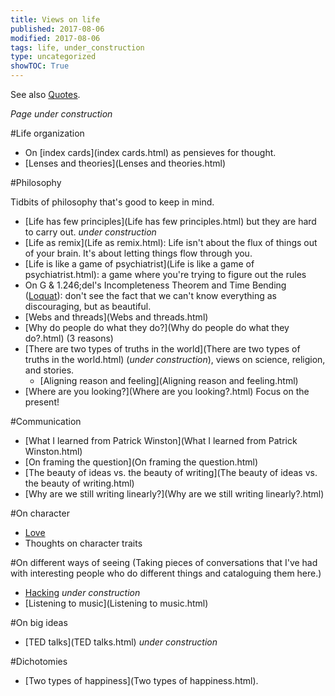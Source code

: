 ```yaml
---
title: Views on life
published: 2017-08-06
modified: 2017-08-06
tags: life, under_construction
type: uncategorized
showTOC: True
---
```




See also [Quotes](Quotes.html).

*Page under construction*

#Life organization
+ On [index cards](index cards.html) as pensieves for thought.
+ [Lenses and theories](Lenses and theories.html)

#Philosophy

Tidbits of philosophy that's good to keep in mind.

+ [Life has few principles](Life has few principles.html) but they are hard to carry out. *under construction*
+ [Life as remix](Life as remix.html): Life isn't about the flux of things out of your brain. It's about letting things flow through you.
+ [Life is like a game of psychiatrist](Life is like a game of psychiatrist.html): a game where you're trying to figure out the rules
+ On G
&
1.246;del's Incompleteness Theorem and Time Bending ([Loquat](Loquat.html)): don't see the fact that we can't know everything as discouraging, but as beautiful.
+ [Webs and threads](Webs and threads.html)
+ [Why do people do what they do?](Why do people do what they do?.html) (3 reasons)
+ [There are two types of truths in the world](There are two types of truths in the world.html) (*under construction*), views on science, religion, and stories.
    + [Aligning reason and feeling](Aligning reason and feeling.html)
+ [Where are you looking?](Where are you looking?.html) Focus on the present!

#Communication
+ [What I learned from Patrick Winston](What I learned from Patrick Winston.html)
+ [On framing the question](On framing the question.html)
+ [The beauty of ideas vs. the beauty of writing](The beauty of ideas vs. the beauty of writing.html)
+ [Why are we still writing linearly?](Why are we still writing linearly?.html)

#On character
+ [Love](Love.html)
+ Thoughts on character traits 

#On different ways of seeing
(Taking pieces of conversations that I've had with interesting people who do different things and cataloguing them here.)
+ [Hacking](Hacking.html) *under construction*
+ [Listening to music](Listening to music.html)

#On big ideas
+ [TED talks](TED talks.html) *under construction*

#Dichotomies
+ [Two types of happiness](Two types of happiness.html).





